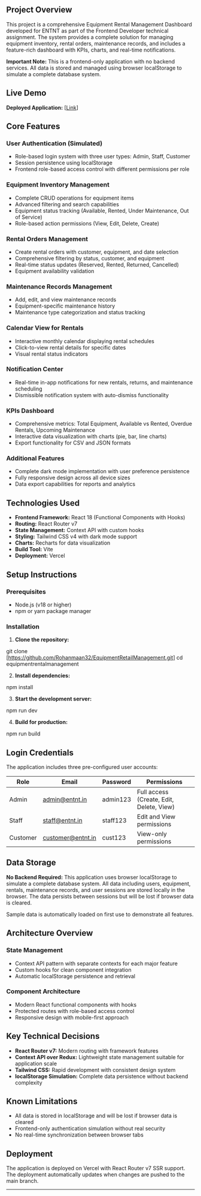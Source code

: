 ## Project Overview

This project is a comprehensive Equipment Rental Management Dashboard developed for ENTNT as part of the Frontend Developer technical assignment. The system provides a complete solution for managing equipment inventory, rental orders, maintenance records, and includes a feature-rich dashboard with KPIs, charts, and real-time notifications. 

**Important Note:** This is a frontend-only application with no backend services. All data is stored and managed using browser localStorage to simulate a complete database system.

## Live Demo

**Deployed Application:** [[Link](https://equipment-retail-management.vercel.app/)]  


## Core Features

### User Authentication (Simulated)
- Role-based login system with three user types: Admin, Staff, Customer
- Session persistence using localStorage
- Frontend role-based access control with different permissions per role

### Equipment Inventory Management
- Complete CRUD operations for equipment items
- Advanced filtering and search capabilities
- Equipment status tracking (Available, Rented, Under Maintenance, Out of Service)
- Role-based action permissions (View, Edit, Delete, Create)

### Rental Orders Management
- Create rental orders with customer, equipment, and date selection
- Comprehensive filtering by status, customer, and equipment
- Real-time status updates (Reserved, Rented, Returned, Cancelled)
- Equipment availability validation

### Maintenance Records Management
- Add, edit, and view maintenance records
- Equipment-specific maintenance history
- Maintenance type categorization and status tracking

### Calendar View for Rentals
- Interactive monthly calendar displaying rental schedules
- Click-to-view rental details for specific dates
- Visual rental status indicators

### Notification Center
- Real-time in-app notifications for new rentals, returns, and maintenance scheduling
- Dismissible notification system with auto-dismiss functionality

### KPIs Dashboard
- Comprehensive metrics: Total Equipment, Available vs Rented, Overdue Rentals, Upcoming Maintenance
- Interactive data visualization with charts (pie, bar, line charts)
- Export functionality for CSV and JSON formats

### Additional Features
- Complete dark mode implementation with user preference persistence
- Fully responsive design across all device sizes
- Data export capabilities for reports and analytics

## Technologies Used

- **Frontend Framework:** React 18 (Functional Components with Hooks)
- **Routing:** React Router v7
- **State Management:** Context API with custom hooks
- **Styling:** Tailwind CSS v4 with dark mode support
- **Charts:** Recharts for data visualization
- **Build Tool:** Vite
- **Deployment:** Vercel

## Setup Instructions

### Prerequisites
- Node.js (v18 or higher)
- npm or yarn package manager

### Installation

1. **Clone the repository:**

git clone [https://github.com/Rohanmaan32/EquipmentRetailManagement.git]
cd equipmentrentalmanagement


2. **Install dependencies:**

npm install

3. **Start the development server:**

npm run dev


4. **Build for production:**

npm run build


## Login Credentials

The application includes three pre-configured user accounts:

| Role | Email | Password | Permissions |
|------|-------|----------|-------------|
| Admin | admin@entnt.in | admin123 | Full access (Create, Edit, Delete, View) |
| Staff | staff@entnt.in | staff123 | Edit and View permissions |
| Customer | customer@entnt.in | cust123 | View-only permissions |

## Data Storage

**No Backend Required:** This application uses browser localStorage to simulate a complete database system. All data including users, equipment, rentals, maintenance records, and user sessions are stored locally in the browser. The data persists between sessions but will be lost if browser data is cleared.

Sample data is automatically loaded on first use to demonstrate all features.

## Architecture Overview

### State Management
- Context API pattern with separate contexts for each major feature
- Custom hooks for clean component integration
- Automatic localStorage persistence and retrieval

### Component Architecture
- Modern React functional components with hooks
- Protected routes with role-based access control
- Responsive design with mobile-first approach

## Key Technical Decisions

- **React Router v7:** Modern routing with framework features
- **Context API over Redux:** Lightweight state management suitable for application scale
- **Tailwind CSS:** Rapid development with consistent design system
- **localStorage Simulation:** Complete data persistence without backend complexity

## Known Limitations

- All data is stored in localStorage and will be lost if browser data is cleared
- Frontend-only authentication simulation without real security
- No real-time synchronization between browser tabs

## Deployment

The application is deployed on Vercel with React Router v7 SSR support. The deployment automatically updates when changes are pushed to the main branch.

---